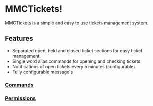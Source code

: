 # MMCTickets!
MMCTickets is a simple and easy to use tickets management system.

## Features
* Separated open, held and closed ticket sections for easy ticket management.
* Single word alias commands for opening and checking tickets
* Notifications of open tickets every 5 minutes (configurable)
* Fully configurable message's

### [Commands](https://github.com/ModdedMinecraft/MMCTickets/wiki/Commands)
### [Permissions](https://github.com/ModdedMinecraft/MMCTickets/blob/master/src/main/java/net/moddedminecraft/mmctickets/config/Permissions.java)

